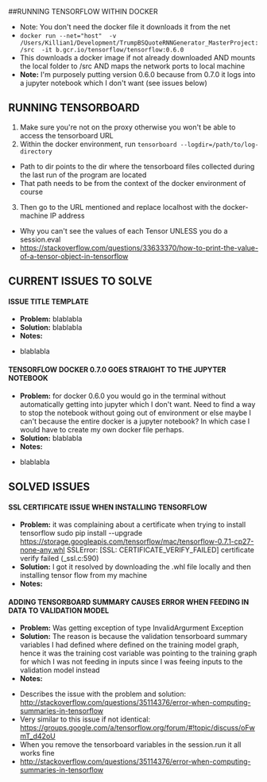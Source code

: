 
##RUNNING TENSORFLOW WITHIN DOCKER
* Note:  You don't need the docker file it downloads it from the net
* `docker run --net="host"  -v /Users/Killian1/Development/TrumpBSQuoteRNNGenerator_MasterProject:/src  -it b.gcr.io/tensorflow/tensorflow:0.6.0`
 * This downloads a docker image if not already downloaded AND  mounts the local folder to /src AND maps the network ports to local machine
 * __Note:__ I'm purposely putting version 0.6.0 because from 0.7.0 it logs into a jupyter notebook which I don't want (see issues below)

## RUNNING TENSORBOARD
1. Make sure you're not on the proxy otherwise you won't be able to access the tensorboard URL
2. Within the docker environment, run `tensorboard --logdir=/path/to/log-directory`
 * Path to dir points to the dir where the tensorboard files collected during the last run of the program are located
 * That path needs to be from the context of the docker environment of course
3. Then go to the URL mentioned and replace localhost with the docker-machine IP address

* Why you can't see the values of each Tensor UNLESS you do a session.eval
 * https://stackoverflow.com/questions/33633370/how-to-print-the-value-of-a-tensor-object-in-tensorflow


## CURRENT ISSUES TO SOLVE

#### ISSUE TITLE TEMPLATE
- __Problem:__ blablabla
- __Solution:__ blablabla
- __Notes:__
*  blablabla


#### TENSORFLOW DOCKER 0.7.0 GOES STRAIGHT TO THE JUPYTER NOTEBOOK
- __Problem:__ for docker 0.6.0 you would go in the terminal without automatically getting into jupyter which I don't want.
Need to find a way to stop the notebook without going out of environment or else maybe I can't because the entire docker is a jupyter notebook? In which case I would have to create my own docker file perhaps.
- __Solution:__ blablabla
- __Notes:__
*  blablabla


## SOLVED ISSUES

#### SSL CERTIFICATE ISSUE WHEN INSTALLING TENSORFLOW
- __Problem:__  it was complaining about a certificate when trying to install tensorflow
sudo  pip install --upgrade https://storage.googleapis.com/tensorflow/mac/tensorflow-0.7.1-cp27-none-any.whl
SSLError: [SSL: CERTIFICATE_VERIFY_FAILED] certificate verify failed (_ssl.c:590)
- __Solution:__ I got it resolved by downloading the .whl file locally and then installing tensor flow from my machine
- __Notes:__


#### ADDING TENSORBOARD SUMMARY CAUSES ERROR WHEN FEEDING IN DATA TO VALIDATION MODEL
- __Problem:__ Was getting exception of type InvalidArgurment Exception
- __Solution:__ The reason is because the validation tensorboard summary variables I had defined where defined on the training model graph, hence it was the training cost variable was pointing to the training graph for which I was not feeding in inputs since I was feeing inputs to the validation model instead
- __Notes:__
 * Describes the issue with the problem and solution: http://stackoverflow.com/questions/35114376/error-when-computing-summaries-in-tensorflow
 * Very similar to this issue if not identical: https://groups.google.com/a/tensorflow.org/forum/#!topic/discuss/oFwmT_d42oU
 * When you remove the tensorboard variables in the session.run it all works fine
 * http://stackoverflow.com/questions/35114376/error-when-computing-summaries-in-tensorflow